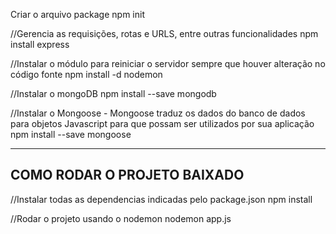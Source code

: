 Criar o arquivo package
npm init

//Gerencia as requisições, rotas e URLS, entre outras funcionalidades
npm install express

//Instalar o módulo para reiniciar o servidor sempre que houver alteração no código fonte
npm install -d nodemon

//Instalar o mongoDB
npm install --save mongodb

//Instalar o Mongoose - Mongoose traduz os dados do banco de dados para objetos Javascript para que possam ser utilizados por sua aplicação
npm install --save mongoose

----------------------------
COMO RODAR O PROJETO BAIXADO 
----------------------------

//Instalar todas as dependencias indicadas pelo package.json
npm install

//Rodar o projeto usando o nodemon
nodemon app.js